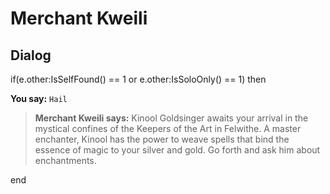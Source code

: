 # Merchant Kweili
## Dialog

if(e.other:IsSelfFound() == 1 or e.other:IsSoloOnly() == 1) then


**You say:** `Hail`




>**Merchant Kweili says:** Kinool Goldsinger awaits your arrival in the mystical confines of the Keepers of the Art in Felwithe. A master enchanter, Kinool has the power to weave spells that bind the essence of magic to your silver and gold. Go forth and ask him about enchantments.

end

